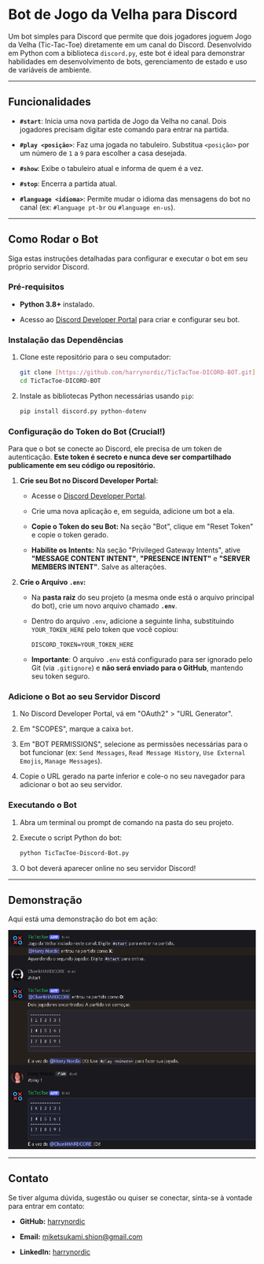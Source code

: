 # Bot de Jogo da Velha para Discord

Um bot simples para Discord que permite que dois jogadores joguem Jogo da Velha (Tic-Tac-Toe) diretamente em um canal do Discord. Desenvolvido em Python com a biblioteca `discord.py`, este bot é ideal para demonstrar habilidades em desenvolvimento de bots, gerenciamento de estado e uso de variáveis de ambiente.

---

## Funcionalidades

* **`#start`**: Inicia uma nova partida de Jogo da Velha no canal. Dois jogadores precisam digitar este comando para entrar na partida.

* **`#play <posição>`**: Faz uma jogada no tabuleiro. Substitua `<posição>` por um número de `1` a `9` para escolher a casa desejada.

* **`#show`**: Exibe o tabuleiro atual e informa de quem é a vez.

* **`#stop`**: Encerra a partida atual.

* **`#language <idioma>`**: Permite mudar o idioma das mensagens do bot no canal (ex: `#language pt-br` ou `#language en-us`).

---

## Como Rodar o Bot

Siga estas instruções detalhadas para configurar e executar o bot em seu próprio servidor Discord.

### Pré-requisitos

* **Python 3.8+** instalado.

* Acesso ao [Discord Developer Portal](https://discord.com/developers/applications) para criar e configurar seu bot.

### Instalação das Dependências

1.  Clone este repositório para o seu computador:

    ```bash
    git clone [https://github.com/harrynordic/TicTacToe-DICORD-BOT.git](https://github.com/harrynordic/TicTacToe-DICORD-BOT.git)
    cd TicTacToe-DICORD-BOT
    ```

2.  Instale as bibliotecas Python necessárias usando `pip`:

    ```bash
    pip install discord.py python-dotenv
    ```

### Configuração do Token do Bot (Crucial!)

Para que o bot se conecte ao Discord, ele precisa de um token de autenticação. **Este token é secreto e nunca deve ser compartilhado publicamente em seu código ou repositório.**

1.  **Crie seu Bot no Discord Developer Portal:**

    * Acesse o [Discord Developer Portal](https://discord.com/developers/applications).

    * Crie uma nova aplicação e, em seguida, adicione um bot a ela.

    * **Copie o Token do seu Bot:** Na seção "Bot", clique em "Reset Token" e copie o token gerado.

    * **Habilite os Intents:** Na seção "Privileged Gateway Intents", ative **"MESSAGE CONTENT INTENT"**, **"PRESENCE INTENT"** e **"SERVER MEMBERS INTENT"**. Salve as alterações.

2.  **Crie o Arquivo `.env`:**

    * Na **pasta raiz** do seu projeto (a mesma onde está o arquivo principal do bot), crie um novo arquivo chamado **`.env`**.

    * Dentro do arquivo `.env`, adicione a seguinte linha, substituindo `YOUR_TOKEN_HERE` pelo token que você copiou:

        ```
        DISCORD_TOKEN=YOUR_TOKEN_HERE
        ```

    * **Importante**: O arquivo `.env` está configurado para ser ignorado pelo Git (via `.gitignore`) e **não será enviado para o GitHub**, mantendo seu token seguro.

### Adicione o Bot ao seu Servidor Discord

1.  No Discord Developer Portal, vá em "OAuth2" > "URL Generator".

2.  Em "SCOPES", marque a caixa `bot`.

3.  Em "BOT PERMISSIONS", selecione as permissões necessárias para o bot funcionar (ex: `Send Messages`, `Read Message History`, `Use External Emojis`, `Manage Messages`).

4.  Copie o URL gerado na parte inferior e cole-o no seu navegador para adicionar o bot ao seu servidor.

### Executando o Bot

1.  Abra um terminal ou prompt de comando na pasta do seu projeto.

2.  Execute o script Python do bot:

    ```bash
    python TicTacToe-Discord-Bot.py
    ```

3.  O bot deverá aparecer online no seu servidor Discord!

---

## Demonstração

Aqui está uma demonstração do bot em ação:

![Exemplo de jogabilidade do Jogo da Velha no Discord](img/example.png)

---

## Contato

Se tiver alguma dúvida, sugestão ou quiser se conectar, sinta-se à vontade para entrar em contato:

* **GitHub:** [harrynordic](https://github.com/harrynordic)

* **Email:** [miketsukami.shion@gmail.com](miketsukami.shion@gmail.com)

* **LinkedIn:** [harrynordic](https://www.linkedin.com/in/lucasharry/)